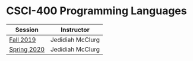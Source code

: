 CSCI-400 Programming Languages
==============================

| Session                                                      | Instructor       |
|--------------------------------------------------------------|------------------|
| [Fall 2019](https://mines-csci400.github.io/f19-syllabus/)   | Jedidiah McClurg |
| [Spring 2020](https://mines-csci400.github.io/f20-syllabus/) | Jedidiah McClurg |
